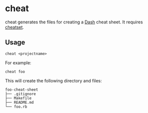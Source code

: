# cheat

cheat generates the files for creating a [Dash][1] cheat sheet. It requires
[cheatset][2].

## Usage

    cheat <projectname>

For example:

    cheat foo

This will create the following directory and files:

```
foo-cheat-sheet
├── .gitignore
├── Makefile
├── README.md
└── foo.rb
```

[1]: https://kapeli.com/dash
[2]: https://github.com/Kapeli/cheatset




